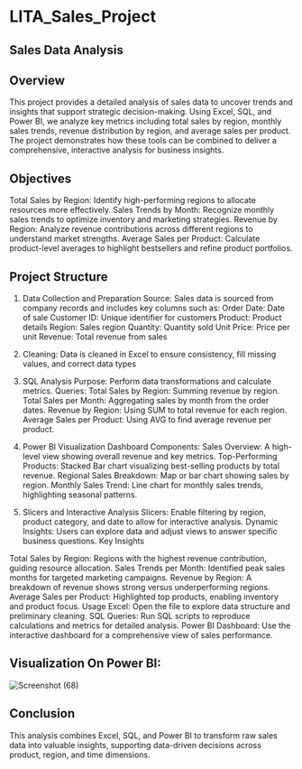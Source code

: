 # LITA_Sales_Project

## Sales Data Analysis

## Overview
This project provides a detailed analysis of sales data to uncover trends and insights that support strategic decision-making. 
Using Excel, SQL, and Power BI, we analyze key metrics including total sales by region, monthly sales trends, revenue distribution by region, 
and average sales per product. The project demonstrates how these tools can be combined to deliver a comprehensive, interactive analysis for business insights.

## Objectives
Total Sales by Region: Identify high-performing regions to allocate resources more effectively.
Sales Trends by Month: Recognize monthly sales trends to optimize inventory and marketing strategies.
Revenue by Region: Analyze revenue contributions across different regions to understand market strengths.
Average Sales per Product: Calculate product-level averages to highlight bestsellers and refine product portfolios.

## Project Structure
1. Data Collection and Preparation
Source: Sales data is sourced from company records and includes key columns such as:
Order Date: Date of sale
Customer ID: Unique identifier for customers
Product: Product details
Region: Sales region
Quantity: Quantity sold
Unit Price: Price per unit
Revenue: Total revenue from sales

2. Cleaning: Data is cleaned in Excel to ensure consistency, fill missing values, and correct data types
   
3. SQL Analysis
Purpose: Perform data transformations and calculate metrics.
Queries:
Total Sales by Region: Summing revenue by region.
Total Sales per Month: Aggregating sales by month from the order dates.
Revenue by Region: Using SUM to total revenue for each region.
Average Sales per Product: Using AVG to find average revenue per product.

4. Power BI Visualization
Dashboard Components:
Sales Overview: A high-level view showing overall revenue and key metrics.
Top-Performing Products: Stacked Bar chart visualizing best-selling products by total revenue.
Regional Sales Breakdown: Map or bar chart showing sales by region.
Monthly Sales Trend: Line chart for monthly sales trends, highlighting seasonal patterns.

5. Slicers and Interactive Analysis
Slicers: Enable filtering by region, product category, and date to allow for interactive analysis.
Dynamic Insights: Users can explore data and adjust views to answer specific business questions.
Key Insights

Total Sales by Region: Regions with the highest revenue contribution, guiding resource allocation.
Sales Trends per Month: Identified peak sales months for targeted marketing campaigns.
Revenue by Region: A breakdown of revenue shows strong versus underperforming regions.
Average Sales per Product: Highlighted top products, enabling inventory and product focus.
Usage
Excel: Open the file to explore data structure and preliminary cleaning.
SQL Queries: Run SQL scripts to reproduce calculations and metrics for detailed analysis.
Power BI Dashboard: Use the interactive dashboard for a comprehensive view of sales performance.

## Visualization On Power BI:
![Screenshot (68)](https://github.com/user-attachments/assets/005f8469-7485-4e0d-b3b5-0acc79ed2f02)


## Conclusion
This analysis combines Excel, SQL, and Power BI to transform raw sales data into valuable insights,
supporting data-driven decisions across product, region, and time dimensions.

